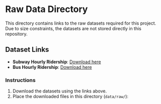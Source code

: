 # Raw Data Directory

This directory contains links to the raw datasets required for this project. Due to size constraints, the datasets are not stored directly in this repository.

## Dataset Links

- **Subway Hourly Ridership**: [Download here](https://www.dropbox.com/scl/fi/nj74iyrs6p2ernm6a5lyb/subway_hr_ridership.csv?rlkey=40jmnfqyo2o7bw56ddx3d6wvy&st=y6hhnjxa&dl=0)
- **Bus Hourly Ridership**: [Download here](https://www.dropbox.com/scl/fi/1wwe5tb5usr08izz09rll/bus_hr_ridership.csv?rlkey=vudqs3ju2wcqscqdcrshwbyxf&st=hkfzo71h&dl=0)

### Instructions

1. Download the datasets using the links above.
2. Place the downloaded files in this directory (`data/raw/`):